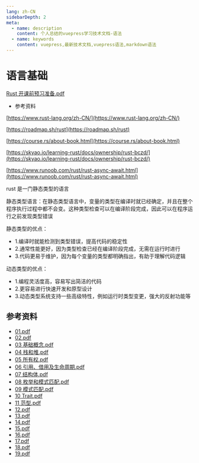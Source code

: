 ```yaml
---
lang: zh-CN
sidebarDepth: 2
meta:
  - name: description
    content: 个人总结的vuepress学习技术文档-语法
  - name: keywords
    content: vuepress,最新技术文档,vuepress语法,markdown语法
---
```


# 语言基础

[Rust 开课前预习准备.pdf](/web-rust/Rust开课前预习准备.pdf)

- 参考资料

[https://www.rust-lang.org/zh-CN/](https://www.rust-lang.org/zh-CN/)

[https://roadmap.sh/rust](https://roadmap.sh/rust)

[https://course.rs/about-book.html](https://course.rs/about-book.html)

[https://skyao.io/learning-rust/docs/ownership/rust-bczd/](https://skyao.io/learning-rust/docs/ownership/rust-bczd/)

[https://www.runoob.com/rust/rust-async-await.html](https://www.runoob.com/rust/rust-async-await.html)

rust 是一门静态类型的语言

静态类型语言：在静态类型语言中，变量的类型在编译时就已经确定，并且在整个程序执行过程中都不会变。这种类型检查可以在编译阶段完成，因此可以在程序运行之前发现类型错误

静态类型的优点：

- 1.编译时就能检测到类型错误，提高代码的稳定性
- 2.通常性能更好，因为类型检查已经在编译阶段完成，无需在运行时进行
- 3.代码更易于维护，因为每个变量的类型都明确指出，有助于理解代码逻辑

动态类型的优点：

- 1.编程灵活度高，容易写出简洁的代码
- 2.更容易进行快速开发和原型设计
- 3.动态类型系统支持一些高级特性，例如运行时类型变更，强大的反射功能等

## 参考资料

- [01.pdf](/web-rust/01-introduction_周必川.pdf)
- [02.pdf](/web-rust/02-guessing-game_周必川.pdf)
- [03 基础概念.pdf](/web-rust/03-basic-concepts_周必川.pdf)
- [04 栈和堆.pdf](/web-rust/04-stack-and-heap_周必川.pdf)
- [05 所有权.pdf](/web-rust/05-ownership_周必川.pdf)
- [06 引⽤、借⽤及⽣命周期.pdf](/web-rust/06-ref-borrow_周必川.pdf)
- [07 结构体.pdf](/web-rust/07-struct_周必川.pdf)
- [08 枚举和模式匹配.pdf](/web-rust/08-enum_周必川.pdf)
- [09 模式匹配.pdf](/web-rust/09-match_周必川.pdf)
- [10 Trait.pdf](/web-rust/10-trait_周必川.pdf)
- [11 范型.pdf](/web-rust/11-generic_周必川.pdf)
- [12.pdf](/web-rust/12-error-handling_周必川.pdf)
- [13.pdf](/web-rust/13-closure_周必川.pdf)
- [14.pdf](/web-rust/14-collections_周必川.pdf)
- [15.pdf](/web-rust/15-iterator_周必川.pdf)
- [16.pdf](/web-rust/16-module_周必川.pdf)
- [17.pdf](/web-rust/17-input-output_周必川.pdf)
- [18.pdf](/web-rust/18-concurrency_周必川.pdf)
- [19.pdf](/web-rust/19-async_周必川.pdf)
